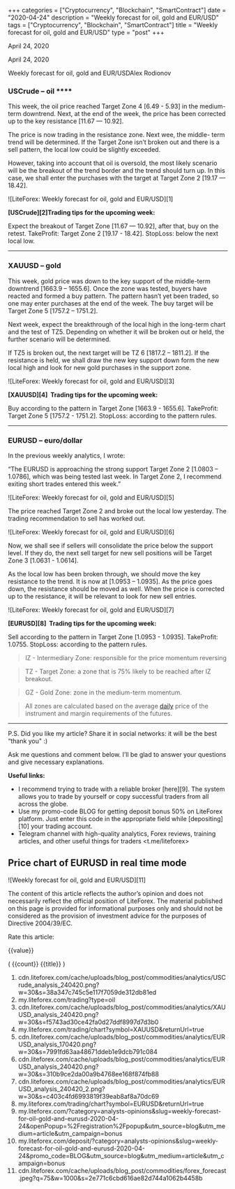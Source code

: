 +++
categories = ["Cryptocurrency", "Blockchain", "SmartContract"]
date = "2020-04-24"
description = "Weekly forecast for oil, gold and EUR/USD"
tags = ["Cryptocurrency", "Blockchain", "SmartContract"]
title = "Weekly forecast for oil, gold and EUR/USD"
type = "post"
+++

April 24, 2020

April 24, 2020

Weekly forecast for oil, gold and EUR/USDAlex Rodiоnov

###  **USCrude –** **oil** ****

This week, the oil price reached Target Zone 4 [6.49 - 5.93] in the
medium-term downtrend. Next, at the end of the week, the price has been
corrected up to the key resistance [11.67 — 10.92].

The price is now trading in the resistance zone. Next wee, the middle-
term trend will be determined. If the Target Zone isn’t broken out and
there is a sell pattern, the local low could be slightly exceeded.

However, taking into account that oil is oversold, the most likely
scenario will be the breakout of the trend border and the trend should
turn up. In this case, we shall enter the purchases with the target at
Target Zone 2 [19.17 — 18.42].

![LiteForex: Weekly forecast for oil, gold and EUR/USD][1]

 **[USCrude][2]Trading tips for the upcoming week:**

Expect the breakout of Target Zone [11.67 — 10.92], after that, buy on
the retest. TakeProfit: Target Zone 2 [19.17 - 18.42]. StopLoss: below
the next local low.

* * *

###  **XAUUSD – gold**

This week, gold price was down to the key support of the middle-term
downtrend [1663.9 – 1655.6]. Once the zone was tested, buyers have
reacted and formed a buy pattern. The pattern hasn’t yet been traded, so
one may enter purchases at the end of the week. The buy target will be
Target Zone 5 [1757.2 – 1751.2].

Next week, expect the breakthrough of the local high in the long-term
chart and the test of TZ5. Depending on whether it will be broken out or
held, the further scenario will be determined.

If TZ5 is broken out, the next target will be TZ 6 [1817.2 – 1811.2]. If
the resistance is held, we shall draw the new key support down form the
new local high and look for new gold purchases in the support zone.

![LiteForex: Weekly forecast for oil, gold and EUR/USD][3]

 **[XAUUSD][4]  Trading tips for the upcoming week:**

Buy according to the pattern in Target Zone [1663.9 - 1655.6].
TakeProfit: Target Zone 5 [1757.2 - 1751.2]. StopLoss: according to the
pattern rules.

* * *

###  **EURUSD – euro/dollar**

In the previous weekly analytics, I wrote:

“The EURUSD is approaching the strong support Target Zone 2 [1.0803 –
1.0786], which was being tested last week. In Target Zone 2, I recommend
exiting short trades entered this week.”

![LiteForex: Weekly forecast for oil, gold and EUR/USD][5]

The price reached Target Zone 2 and broke out the local low yesterday.
The trading recommendation to sell has worked out.

![LiteForex: Weekly forecast for oil, gold and EUR/USD][6]

Now, we shall see if sellers will consolidate the price below the
support level. If they do, the next sell target for new sell positions
will be Target Zone 3 [1.0631 - 1.0614].

As the local low has been broken through, we should move the key
resistance to the trend. It is now at [1.0953 – 1.0935]. As the price
goes down, the resistance should be moved as well. When the price is
corrected up to the resistance, it will be relevant to look for new sell
entries.

![LiteForex: Weekly forecast for oil, gold and EUR/USD][7]

 **[EURUSD][8]  Trading tips for the upcoming week:**

Sell according to the pattern in Target Zone [1.0953 - 1.0935].
TakeProfit: 1.0755. StopLoss: according to the pattern rules.

> IZ - Intermediary Zone: responsible for the price momentum reversing

>

> TZ - Target Zone: a zone that is 75% likely to be reached after IZ
breakout.

>

> GZ - Gold Zone: zone in the medium-term momentum.

>

> All zones are calculated based on the average [daily](https://www.fintecher.org/2020/03/03/forex-trading-daily-strategy/) price of the
instrument and margin requirements of the futures.

* * *

P.S. Did you like my article? Share it in social networks: it will be
the best “thank you" :)

Ask me questions and comment below. I’ll be glad to answer your
questions and give necessary explanations.

 **Useful links:**

  * I recommend trying to trade with a reliable broker [here][9]. The system allows you to trade by yourself or copy successful traders from all across the globe.
  * Use my promo-code BLOG for getting deposit bonus 50% on LiteForex platform. Just enter this code in the appropriate field while [depositing][10] your trading account.
  * Telegram channel with high-quality analytics, Forex reviews, training articles, and other useful things for traders <t.me/liteforex>

## Price chart of EURUSD in real time mode

![Weekly forecast for oil, gold and EUR/USD][11]

The content of this article reflects the author’s opinion and does not
necessarily reflect the official position of LiteForex. The material
published on this page is provided for informational purposes only and
should not be considered as the provision of investment advice for the
purposes of Directive 2004/39/EC.

Rate this article:

{{value}}

( {{count}} {{title}} )

   1. cdn.liteforex.com/cache/uploads/blog_post/commodities/analytics/USCrude_analysis_240420.png?w=30&s=38a347c745c5e117f7059de312db81ed
   2. my.liteforex.com/trading?type=oil
   3. cdn.liteforex.com/cache/uploads/blog_post/commodities/analytics/XAUUSD_analysis_240420.png?w=30&s=f5743ad30ce42fa0d27ddf8997d7d3b0
   4. my.liteforex.com/trading/chart?symbol=XAUUSD&returnUrl=true
   5. cdn.liteforex.com/cache/uploads/blog_post/commodities/analytics/EURUSD_analysis_170420.png?w=30&s=7991fd63aa48671ddeb1e9dcb791c084
   6. cdn.liteforex.com/cache/uploads/blog_post/commodities/analytics/EURUSD_analysis_240420.png?w=30&s=310b9ce2da00a9b4768ee168f874fb88
   7. cdn.liteforex.com/cache/uploads/blog_post/commodities/analytics/EURUSD_analysis_240420_2.png?w=30&s=c403c4fd6993819f39eab8af8a70dc69
   8. my.liteforex.com/trading/chart?symbol=EURUSD&returnUrl=true
   9. my.liteforex.com/?category=analysts-opinions&slug=weekly-forecast-for-oil-gold-and-eurusd-2020-04-24&openPopup=%2Fregistration%2Fpopup&utm_source=blog&utm_medium=article&utm_campaign=bonus
   10. my.liteforex.com/deposit/?category=analysts-opinions&slug=weekly-forecast-for-oil-gold-and-eurusd-2020-04-24&promo_code=BLOG&utm_source=blog&utm_medium=article&utm_campaign=bonus
   11. cdn.liteforex.com/cache/uploads/blog_post/commodities/forex_forecast.jpeg?q=75&w=1000&s=2e771c6cbd616ae82d744a1062b4458b